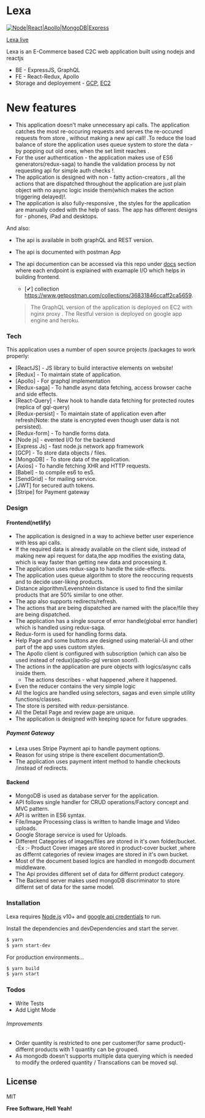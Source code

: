 # Lexa

[![Node|React|Apollo|MongoDB|Express](https://i.imgur.com/EaBcbef.jpg)]()

[Lexa live](https://lexa.netlify.app/)

Lexa is an E-Commerce based C2C web application built using nodejs and reactjs

- BE - ExpressJS, GraphQL
- FE - React-Redux, Apollo
- Storage and deployement - [GCP](https://lexa-api.uc.r.appspot.com/graphql), [EC2](http://ec2-13-233-48-194.ap-south-1.compute.amazonaws.com:4000/)

# New features

- This application doesn't make unnecessary api calls. The application catches the most re-occuring requests and serves the re-occured requests from store , without making a new api call! .To reduce the load balance of store the application uses queue system to store the data - by popping out old ones, when the set limit reaches .
- For the user authentication - the application makes use of ES6 generators(redux-saga) to handle the validation process by not requesting api for simple auth checks !.
- The application is designed with non - fatty action-creators , all the actions that are dispatched throughout the application are just plain object with no async logic inside them(which makes the action triggering delayed)!.
- The application is also fully-responsive , the styles for the application are manually coded with the help of sass. The app has different designs for - phones, iPad and desktops.

And also:

- The api is available in both graphQL and REST version.
- The api is documented with postman App
- The api documention can be accessed via this repo under [docs](https://github.com/praveenNagaraj97-au7/Lexa/tree/master/Docs/API) section where each endpoint is explained with examaple I/O which helps in building frontend.

  - [✔] collection https://www.getpostman.com/collections/36831846ccaff2ca5659.

  > The GraphQL version of the application is deployed on EC2 with nginx proxy .
  > The Restful version is deployed on google app engine and heroku.

### Tech

This application uses a number of open source projects /packages to work properly:

- [ReactJS] - JS library to build interactive elements on website!
- [Redux] - To maintain state of application.
- [Apollo] - For graphql implementation
- [Redux-saga] - To handle async data fetching, access browser cache and side effects.
- [React-Query] - New hook to handle data fetching for protected routes (replica of gql-query)
- [Redux-persist] - To maintain state of application even after refresh(Note: the state is encrypted even though user data is not persisted).
- [Redux-form] - To handle forms data.
- [Node js] - evented I/O for the backend
- [Express Js] - fast node.js network app framework
- [GCP] - To store data objects / files.
- [MongoDB] - To store data of the application.
- [Axios] - To handle fetching XHR and HTTP requests.
- [Babel] - to compile es6 to es5.
- [SendGrid] - for mailing service.
- [JWT] for secured auth tokens.
- [Stripe] for Payment gateway

### Design

#### Frontend(netlify)

- The application is designed in a way to achieve better user experience with less api calls.
- If the required data is already available on the client side, instead of making new api request for data,the app modifies the existing data, which is way faster than getting new data and processing it.
- The application uses redux-saga to handle the side-effects.
- The application uses queue algorithm to store the reoccuring requests and to decide user-liking products.
- Distance algorithm/Levenshtein distance is used to find the similar products that are 50% similar to one other.
- The app also supports redirects/refresh.
- The actions that are being dispatched are named with the place/file they are being dispatched.
- The application has a single source of error handle(global error handler) which is handled using redux-saga.
- Redux-form is used for handling forms data.
- Help Page and some buttons are designed using material-Ui and other part of the app uses custom styles.
- The Apollo client is configured with subscription (which can also be used instead of redux)(apollo-gql version soon!).
- The actions in the application are pure objects with logics/async calls inside them.
  - The actions describes - what happened ,where it happened.
- Even the reducer contains the very simple logic
- All the logics are handled using selectors, sagas and even simple utility functions/classes.
- The store is persited with redux-persistance.
- All the Detail Page and review page are unique.
- The application is designed with keeping space for future upgrades.

##### Payment Gateway

- Lexa uses Stripe Payment api to handle payment options.
- Reason for using stripe is there excellent documentation😍.
- The application uses payment intent method to handle checkouts /instead of redirects.

#### Backend

- MongoDB is used as database server for the application.
- API follows single handler for CRUD operations/Factory concept and MVC pattern.
- API is written in ES6 syntax.
- File/Image Processing class is written to handle Image and Video uploads.
- Google Storage service is used for Uploads.
- Different Categories of images/files are stored in it's own folder/bucket.
  -Ex :- Product Cover images are stored in product-cover bucket ,where as differnt categories of review images are stored in it's own bucket.
- Most of the document based logics are handled in mongodb document middleware.
- The Api provides different set of data for differnt product category.
- The Backend server makes used mongoDB discriminator to store differnt set of data for the same model.

### Installation

Lexa requires [Node.js](https://nodejs.org/) v10+ and [google api credentials](https://console.cloud.google.com/) to run.

Install the dependencies and devDependencies and start the server.

```sh
$ yarn
$ yarn start-dev
```

For production environments...

```sh
$ yarn build
$ yarn start
```

### Todos

- Write Tests
- Add Light Mode

###### Improvements

- Order quantity is restricted to one per customer(for same product)- differnt products with 1 quantity can be grouped.
- As mongodb doesn't supports multiple data querying which is needed to modify the ordered quantity / Transcations can be moved sql.

## License

MIT

**Free Software, Hell Yeah!**
